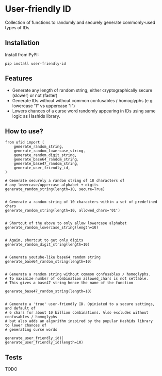 # User-friendly ID

Collection of functions to randomly and securely generate commonly-used types of IDs.

## Installation
Install from PyPI:

`pip install user-friendly-id`

## Features
- Generate any length of random string, either cryptographically secure (slower) or not (faster)
- Generate IDs without without common confusables / homoglyphs (e.g lowercase "l" vs uppercase "i")
- Lowers chances of a curse word randomly appearing in IDs using same logic as Hashids library.

## How to use?

```
from ufid import (
    generate_random_string,
    generate_random_lowercase_string,
    generate_random_digit_string,
    generate_base64_random_string,
    generate_base47_random_string,
    generate_user_friendly_id,
)

# Generate securely a random string of 10 characters of
# any lowercase/uppercase alphabet + digits
generate_random_string(length=10, secure=True)


# Generate a random string of 10 characters within a set of predefined chars
generate_random_string(length=10, allowed_chars='01')


# Shortcut of the above to only allow lowercase alphabet
generate_random_lowercase_string(length=10)


# Again, shortcut to get only digits
generate_random_digit_string(length=10)


# Generate youtube-like base64 random string
generate_base64_random_string(length=10)


# Generate a random string without common confusables / homoglyphs.
# To maximize number of combination allowed_chars is not settable.
# This gives a base47 string hence the name of the function

generate_base47_random_string(length=10)


# Generate a 'true' user-friendly ID. Opiniated to a secure settings, and default of
# 6 chars for about 10 billion combinations. Also excludes without confusables / homoglyphs
# but also adds an algorithm inspired by the popular Hashids library to lower chances of
# generating curse words

generate_user_friendly_id()
generate_user_friendly_id(length=10)
```

## Tests
TODO

